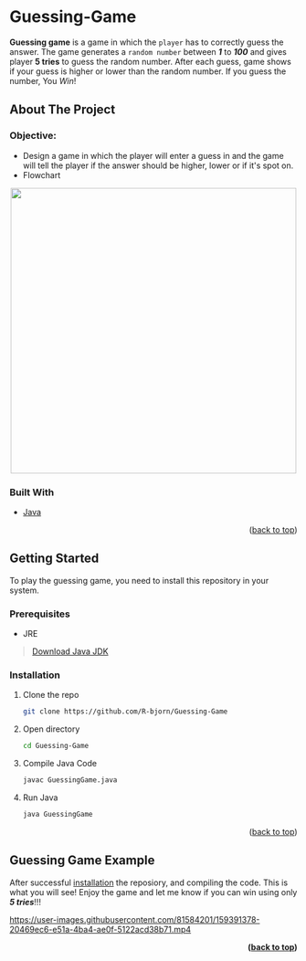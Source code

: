 <div id="top"></div>

# Guessing-Game
**Guessing game** is a game in which the `player` has to correctly guess the answer. The game generates a `random number` between **_1_** to **_100_** and gives player **5 tries** to guess the random number. After each guess, game shows if your guess is higher or lower than the random number. If you guess the number, You *Win*!

<!-- ABOUT THE PROJECT -->
## About The Project

### Objective:
* Design a game in which the player will enter a guess in and the game will tell the player if the answer should be higher, lower or if it's spot on.
* Flowchart

<p align="center"><img src="https://user-images.githubusercontent.com/81584201/159391732-84e7e80d-a026-42aa-9a57-67a26c8d1fbe.png" width="500" height="500"></p>

### Built With

* [Java](https://en.wikipedia.org/wiki/Java_(programming_language))

<p align="right">(<a href="#top">back to top</a>)</p>

<!-- GETTING STARTED -->
## Getting Started

To play the guessing game, you need to install this repository in your system.

### Prerequisites

* JRE
> [Download Java JDK](https://www.oracle.com/java/technologies/downloads/)

<div id="installation"></div>

### Installation

1. Clone the repo
   ```sh
   git clone https://github.com/R-bjorn/Guessing-Game
   ```
2. Open directory
   ```sh
   cd Guessing-Game
   ```
3. Compile Java Code
   ```sh
   javac GuessingGame.java
   ```
4. Run Java 
   ```sh
   java GuessingGame
   ```

<p align="right">(<a href="#top">back to top</a>)</p>

<!-- Result Video -->
## Guessing Game Example

After successful <a href="#installation">installation</a> the reposiory, and compiling the code. This is what you will see! Enjoy the game and let me know if you can win using only _**5 tries**_!!!

https://user-images.githubusercontent.com/81584201/159391378-20469ec6-e51a-4ba4-ae0f-5122acd38b71.mp4


**<p align="right">(<a href="#top">back to top</a>)</p>**
